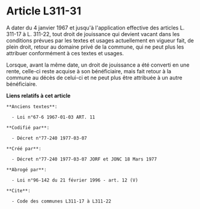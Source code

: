 # Article L311-31

A dater du 4 janvier 1967 et jusqu'à l'application effective des articles L. 311-17 à L. 311-22, tout droit de jouissance qui
devient vacant dans les conditions prévues par les textes et usages actuellement en vigueur fait, de plein droit, retour au
domaine privé de la commune, qui ne peut plus les attribuer conformément à ces textes et usages.

Lorsque, avant la même date, un droit de jouissance a été converti en une rente, celle-ci reste acquise à son bénéficiaire,
mais fait retour à la commune au décès de celui-ci et ne peut plus être attribuée à un autre bénéficiaire.

**Liens relatifs à cet article**

	**Anciens textes**:

	  - Loi n°67-6 1967-01-03 ART. 11

	**Codifié par**:

	  - Décret n°77-240 1977-03-07

	**Créé par**:

	  - Décret n°77-240 1977-03-07 JORF et JONC 18 Mars 1977

	**Abrogé par**:

	  - Loi n°96-142 du 21 février 1996 - art. 12 (V)

	**Cite**:

	  - Code des communes L311-17 à L311-22
